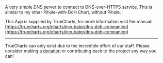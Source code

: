 A very simple DNS server to connect to DNS-over-HTTPS service. This is similar to my other Pihole-with-DoH Chart, without Pihole.

This App is supplied by TrueCharts, for more information visit the manual: [https://truecharts.org/charts/incubator/dns-doh-companion](https://truecharts.org/charts/incubator/dns-doh-companion)

---

TrueCharts can only exist due to the incredible effort of our staff.
Please consider making a [donation](https://truecharts.org/sponsor) or contributing back to the project any way you can!
